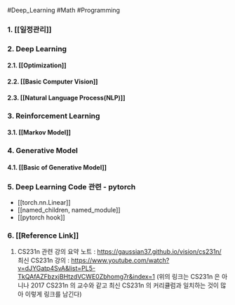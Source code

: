 #Deep_Learning #Math #Programming

### 1. [[일정관리]]


### 2. Deep Learning

#### 2.1. [[Optimization]]
#### 2.2. [[Basic Computer Vision]]
#### 2.3. [[Natural Language Process(NLP)]]


### 3. Reinforcement Learning
#### 3.1. [[Markov Model]]


### 4. Generative Model
#### 4.1. [[Basic of Generative Model]] 


### 5. Deep Learning Code 관련 - pytorch
* [[torch.nn.Linear]]
* [[named_children, named_module]]
* [[pytorch hook]]

### 6. [[Reference Link]]
1. CS231n 관련
강의 요약 노트 : https://gaussian37.github.io/vision/cs231n/
최신 CS231n 강의 : https://www.youtube.com/watch?v=dJYGatp4SvA&list=PL5-TkQAfAZFbzxjBHtzdVCWE0Zbhomg7r&index=1
(위의 링크는 CS231n 은 아니나 2017 CS231n 의 교수와 같고 최신 CS231n 의 커리큘럼과 일치하는 것이 많아 이렇게 링크를 남긴다)

